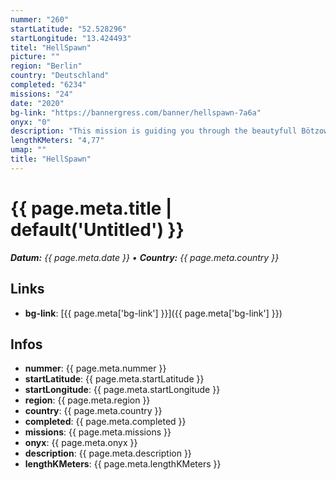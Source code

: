 ```yaml
---
nummer: "260"
startLatitude: "52.528296"
startLongitude: "13.424493"
titel: "HellSpawn"
picture: ""
region: "Berlin"
country: "Deutschland"
completed: "6234"
missions: "24"
date: "2020"
bg-link: "https://bannergress.com/banner/hellspawn-7a6a"
onyx: "0"
description: "This mission is guiding you through the beautyfull Bötzowviertel in Berlin. It is part of 18 missions which gives you a really nice banner of the Spawn."
lengthKMeters: "4,77"
umap: ""
title: "HellSpawn"
---
```

# {{ page.meta.title | default('Untitled') }}

_**Datum:** {{ page.meta.date }} • **Country:** {{ page.meta.country }}_

## Links
- **bg-link**: [{{ page.meta['bg-link'] }}]({{ page.meta['bg-link'] }})

## Infos
- **nummer**: {{ page.meta.nummer }}
- **startLatitude**: {{ page.meta.startLatitude }}
- **startLongitude**: {{ page.meta.startLongitude }}
- **region**: {{ page.meta.region }}
- **country**: {{ page.meta.country }}
- **completed**: {{ page.meta.completed }}
- **missions**: {{ page.meta.missions }}
- **onyx**: {{ page.meta.onyx }}
- **description**: {{ page.meta.description }}
- **lengthKMeters**: {{ page.meta.lengthKMeters }}
